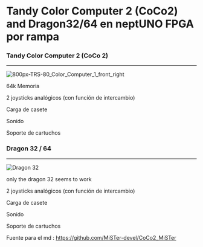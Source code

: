 # Tandy Color Computer 2 (CoCo2) and Dragon32/64 en neptUNO FPGA por rampa

### Tandy Color Computer 2 (CoCo 2)
---------------------------------------------
![800px-TRS-80_Color_Computer_1_front_right](https://user-images.githubusercontent.com/31018768/132058799-37434e6a-7a5d-4e52-b752-b194adf2f93a.jpg)

64k Memoria

2 joysticks analógicos (con función de intercambio)

Carga de casete

Sonido

Soporte de cartuchos

### Dragon 32 / 64
----------------------------------------------

![Dragon 32](https://user-images.githubusercontent.com/31018768/132058890-9b6b97de-fa1d-4161-af25-a5754ca8ab8f.jpg)

only the dragon 32 seems to work

2 joysticks analógicos (con función de intercambio)

Carga de casete

Sonido

Soporte de cartuchos

 Fuente para el md : https://github.com/MiSTer-devel/CoCo2_MiSTer

